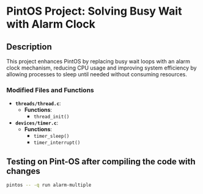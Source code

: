 # PintOS Project: Solving Busy Wait with Alarm Clock

## Description

This project enhances PintOS by replacing busy wait loops with an alarm clock mechanism, reducing CPU usage and improving system efficiency by allowing processes to sleep until needed without consuming resources.

### Modified Files and Functions
- **`threads/thread.c`**:
  - **Functions**:
    - `thread_init()` 
- **`devices/timer.c`**:
  - **Functions**:
    - `timer_sleep()`
    - `timer_interrupt()`

## Testing on Pint-OS after compiling the code with changes
   ```bash
   pintos -- -q run alarm-multiple
   ```

